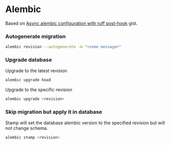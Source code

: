 # Alembic

Based on [Async alembic configuration with ruff post-hook](https://gist.github.com/dantetemplar/cbef8b9f1d9d6cde7547629d6d85fcd1) gist. 

### Autogenerate migration
```bash
alembic revision --autogenerate -m "<some message>"
```
### Upgrade database
Upgrade to the latest revision
```bash
alembic upgrade head
```
Upgrade to the specific revision
```bash
alembic upgrade <revision>
```

### Skip migration but apply it in database 

Stamp will set the database alembic version to the specified revision but will not change schema.
```bash
alembic stamp <revision>
```